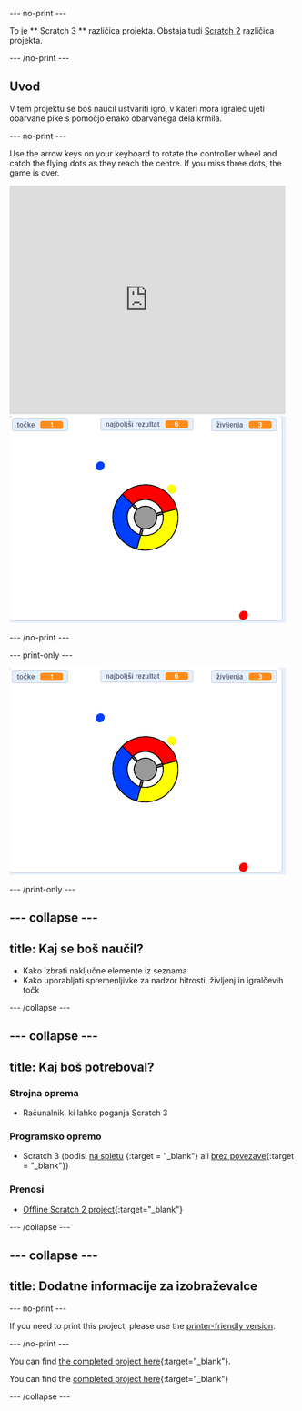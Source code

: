 \--- no-print \---

To je ** Scratch 3 ** različica projekta. Obstaja tudi [Scratch 2](https://projects.raspberrypi.org/en/projects/catch-the-dots-scratch2) različica projekta.

\--- /no-print \---

## Uvod

V tem projektu se boš naučil ustvariti igro, v kateri mora igralec ujeti obarvane pike s pomočjo enako obarvanega dela krmila.

\--- no-print \---

Use the arrow keys on your keyboard to rotate the controller wheel and catch the flying dots as they reach the centre. If you miss three dots, the game is over.

<div class="scratch-preview">
  <iframe allowtransparency="true" width="485" height="402" src="https://scratch.mit.edu/projects/embed/252923761/?autostart=false" frameborder="0" scrolling="no"></iframe>
  <img src="images/dots-final.png">
</div>

\--- /no-print \---

\--- print-only \---

![Dots screenshot](images/dots-final.png)

\--- /print-only \---

## \--- collapse \---

## title: Kaj se boš naučil?

+ Kako izbrati naključne elemente iz seznama
+ Kako uporabljati spremenljivke za nadzor hitrosti, življenj in igralčevih točk

\--- /collapse \---

## \--- collapse \---

## title: Kaj boš potreboval?

### Strojna oprema

+ Računalnik, ki lahko poganja Scratch 3

### Programsko opremo

+ Scratch 3 (bodisi [na spletu](http://rpf.io/scratchon) {:target = "_blank"} ali [brez povezave](http://rpf.io/scratchoff){:target = "_blank"})

### Prenosi

+ [Offline Scratch 2 project](http://rpf.io/p/en/catch-the-dots-go){:target="_blank"}

\--- /collapse \---

## \--- collapse \---

## title: Dodatne informacije za izobraževalce

\--- no-print \---

If you need to print this project, please use the [printer-friendly version](https://projects.raspberrypi.org/en/projects/catch-the-dots/print).

\--- /no-print \---

You can find [the completed project here](http://rpf.io/p/en/catch-the-dots-get){:target="_blank"}.

You can find the [completed project here](https://scratch.mit.edu/projects/252923761/#editor){:target="_blank"}

\--- /collapse \---